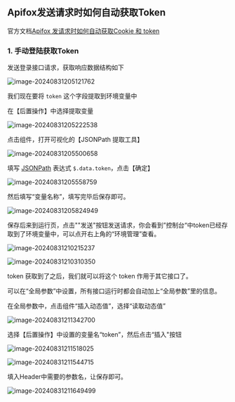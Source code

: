 ## Apifox发送请求时如何自动获取Token

官方文档[Apifox 发请求时如何自动获取Cookie 和 token](https://apifox.com/blog/cookies-and-token/)

### 1. 手动登陆获取Token

发送登录接口请求，获取响应数据结构如下

![image-20240831205121762](images/image-20240831205121762.png)

我们现在要将 `token` 这个字段提取到环境变量中

在【后置操作】中选择提取变量

![image-20240831205222538](images/image-20240831205222538.png)



点击组件，打开可视化的【JSONPath 提取工具】

![image-20240831205500658](images/image-20240831205500658.png)



填写 [JSONPath](https://apifox.com/help/reference/json-path/) 表达式 `$.data.token`，点击【确定】

![image-20240831205558759](images/image-20240831205558759.png)



然后填写“变量名称”，填写完毕后保存即可。

![image-20240831205824949](images/image-20240831205824949.png)



保存后来到运行页，点击""发送"按钮发送请求，你会看到”控制台“中token已经存取到了环境变量中，可以点开右上角的“环境管理”查看。

![image-20240831210215237](images/image-20240831210215237.png)



![image-20240831210310350](images/image-20240831210310350.png)

token 获取到了之后，我们就可以将这个 token 作用于其它接口了。

可以在“全局参数”中设置，所有接口运行时都会自动加上“全局参数”里的信息。

在全局参数中，点击组件“插入动态值”，选择“读取动态值”

![image-20240831211342700](images/image-20240831211342700.png)

选择【后置操作】中设置的变量名“token”，然后点击“插入"按钮



![image-20240831211518025](images/image-20240831211518025.png)



![image-20240831211544715](images/image-20240831211544715.png)

填入Header中需要的参数名，让保存即可。

![image-20240831211649499](images/image-20240831211649499.png)